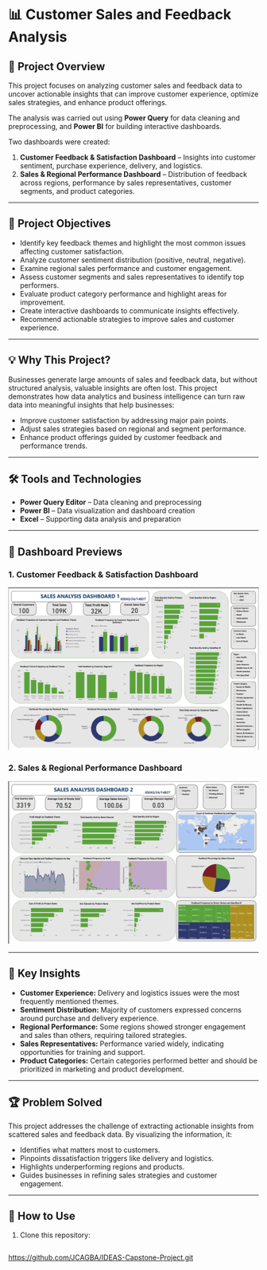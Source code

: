# 📊 Customer Sales and Feedback Analysis

## 📌 Project Overview
This project focuses on analyzing customer sales and feedback data to uncover actionable insights that can improve customer experience, optimize sales strategies, and enhance product offerings.  

The analysis was carried out using **Power Query** for data cleaning and preprocessing, and **Power BI** for building interactive dashboards.  

Two dashboards were created:
1. **Customer Feedback & Satisfaction Dashboard** – Insights into customer sentiment, purchase experience, delivery, and logistics.  
2. **Sales & Regional Performance Dashboard** – Distribution of feedback across regions, performance by sales representatives, customer segments, and product categories.  

---

## 🎯 Project Objectives
- Identify key feedback themes and highlight the most common issues affecting customer satisfaction.  
- Analyze customer sentiment distribution (positive, neutral, negative).  
- Examine regional sales performance and customer engagement.  
- Assess customer segments and sales representatives to identify top performers.  
- Evaluate product category performance and highlight areas for improvement.  
- Create interactive dashboards to communicate insights effectively.  
- Recommend actionable strategies to improve sales and customer experience.  

---

## 💡 Why This Project?
Businesses generate large amounts of sales and feedback data, but without structured analysis, valuable insights are often lost. This project demonstrates how data analytics and business intelligence can turn raw data into meaningful insights that help businesses:  
- Improve customer satisfaction by addressing major pain points.  
- Adjust sales strategies based on regional and segment performance.  
- Enhance product offerings guided by customer feedback and performance trends.  

---

## 🛠️ Tools and Technologies
- **Power Query Editor** – Data cleaning and preprocessing  
- **Power BI** – Data visualization and dashboard creation  
- **Excel** – Supporting data analysis and preparation  

---

## 📸 Dashboard Previews
### 1. Customer Feedback & Satisfaction Dashboard  
![images/Screenshot 2025-09-16 123258.png](https://github.com/JCAGBA/IDEAS-Capstone-Project/blob/main/images/Screenshot%202025-09-16%20123258.png?raw=true)

### 2. Sales & Regional Performance Dashboard  
![images/Screenshot 2025-09-16 123318.png](https://github.com/JCAGBA/IDEAS-Capstone-Project/blob/main/images/Screenshot%202025-09-16%20123318.png?raw=true)

---

## 🚀 Key Insights
- **Customer Experience:** Delivery and logistics issues were the most frequently mentioned themes.  
- **Sentiment Distribution:** Majority of customers expressed concerns around purchase and delivery experience.  
- **Regional Performance:** Some regions showed stronger engagement and sales than others, requiring tailored strategies.  
- **Sales Representatives:** Performance varied widely, indicating opportunities for training and support.  
- **Product Categories:** Certain categories performed better and should be prioritized in marketing and product development.  

---

## 🏆 Problem Solved
This project addresses the challenge of extracting actionable insights from scattered sales and feedback data. By visualizing the information, it:  
- Identifies what matters most to customers.  
- Pinpoints dissatisfaction triggers like delivery and logistics.  
- Highlights underperforming regions and products.  
- Guides businesses in refining sales strategies and customer engagement.  

---

## 📌 How to Use
1. Clone this repository:
   ```bash
  https://github.com/JCAGBA/IDEAS-Capstone-Project.git

